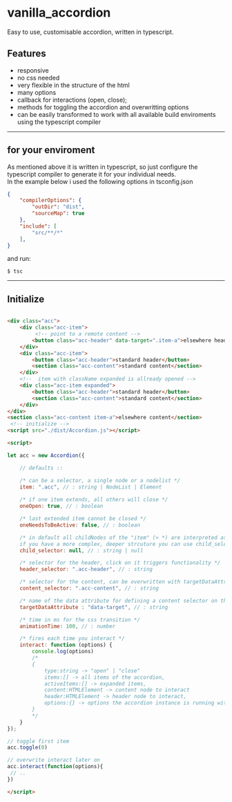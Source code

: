 # vanilla_accordion
Easy to use, customisable accordion, written in typescript.

## Features

- responsive 
- no css needed 
- very flexible in the structure of the html 
- many options 
- callback for interactions (open, close);
- methods for toggling the accordion and overwritting options
- can be easily transformed to work with all available build enviroments using the typescript compiler


---
## for your enviroment
As mentioned above it is written in typescript, so just configure the typescript compiler to generate it for your individual needs.     
In the example below i used the following options in tsconfig.json
``` json
{
    "compilerOptions": {
        "outDir": "dist",
        "sourceMap": true
    },
    "include": [
        "src/**/*"
    ],
}
``` 
and run:   
```
$ tsc
```

---
## Initialize
```html

<div class="acc">
    <div class="acc-item">
         <!-- point to a remote content -->
        <button class="acc-header" data-target=".item-a">elsewhere header</button>
    </div>
    <div class="acc-item">
        <button class="acc-header">standard header</button>
        <section class="acc-content">standard content</section> 
    </div>
    <!--  item with className expanded is allready opened -->
    <div class="acc-item expanded">
        <button class="acc-header">standard header</button>
        <section class="acc-content">standard content</section> 
    </div>
</div>
<section class="acc-content item-a">elsewhere content</section> 
 <!-- initialize -->
<script src="./dist/Accordion.js"></script>

<script>  

let acc = new Accordion({

    // defaults ::

    /* can be a selector, a single node or a nodelist */
    item: ".acc", // : string | NodeList | Element
    
    /* if one item extends, all others will close */ 
    oneOpen: true, // : boolean

    /* last extended item cannot be closed */
    oneNeedsToBeActive: false, // : boolean

    /* in default all childNodes of the "item" (> *) are interpreted as accordion items, 
    if you have a more complex, deeper strcuture you can use child_selector */
    child_selector: null, // : string | null

    /* selector for the header, click on it triggers functionality */
    header_selector: ".acc-header", // : string

    /* selector for the content, can be overwritten with targetDataAttribute on the header element */
    content_selector: ".acc-content", // : string

    /* name of the data attribute for defining a content selector on the header element */
    targetDataAttribute : "data-target", // : string

    /* time in ms for the css transition */
    animationTime: 100, // : number

    /* fires each time you interact */
    interact: function (options) { 
        console.log(options)
        /*
        {
            type:string -> "open" | "close"
            items:[] -> all items of the accordion,
            activeItems:[] -> expanded items,
            content:HTMLElement -> content node to interact 
            header:HTMLElement -> header node to interact,
            options:{} -> options the accordion instance is running with
        }
        */
    }
});

// toggle first item
acc.toggle(0)

// overwrite interact later on
acc.interact(function(options){
 // ..
})

</script>
```